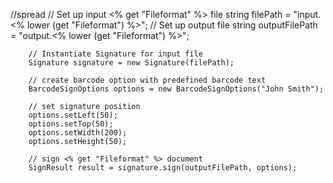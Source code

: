 //spread
        // Set up input <% get "Fileformat" %> file
        string filePath = "input.<% lower (get "Fileformat") %>";
        // Set up output file
        string outputFilePath = "output.<% lower (get "Fileformat") %>";

        // Instantiate Signature for input file
        Signature signature = new Signature(filePath);

        // create barcode option with predefined barcode text
        BarcodeSignOptions options = new BarcodeSignOptions("John Smith");

        // set signature position
        options.setLeft(50);
        options.setTop(50);
        options.setWidth(200);
        options.setHeight(50);

        // sign <% get "Fileformat" %> document
        SignResult result = signature.sign(outputFilePath, options);
